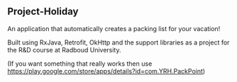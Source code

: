 Project-Holiday
----

An application that automatically creates a packing list for your vacation!

Built using RxJava, Retrofit, OkHttp and the support libraries as a project for the R&D course at Radboud University.

(If you want something that really works then use https://play.google.com/store/apps/details?id=com.YRH.PackPoint)
